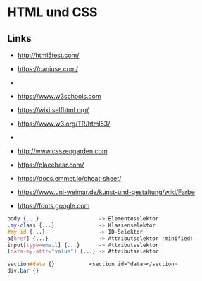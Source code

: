 # HTML und CSS

## Links
- http://html5test.com/
- https://caniuse.com/
- 
- https://www.w3schools.com
- https://wiki.selfhtml.org/
- https://www.w3.org/TR/html53/
- 
- http://www.csszengarden.com
- https://placebear.com/
- https://docs.emmet.io/cheat-sheet/

- https://www.uni-weimar.de/kunst-und-gestaltung/wiki/Farbe
- https://fonts.google.com

```css
body {...}                   -> Elementeselektor
.my-class {...}              -> Klassenselektor
#my-id {...}                 -> ID-Selektor
a[href] {...}                -> Attributselektor (minified)
input[type=email] {...}      -> Attributselektor
[data-my-attr="value"] {...} -> Attributselektor

section#data {}           <section id="data></section>
div.bar {}
```